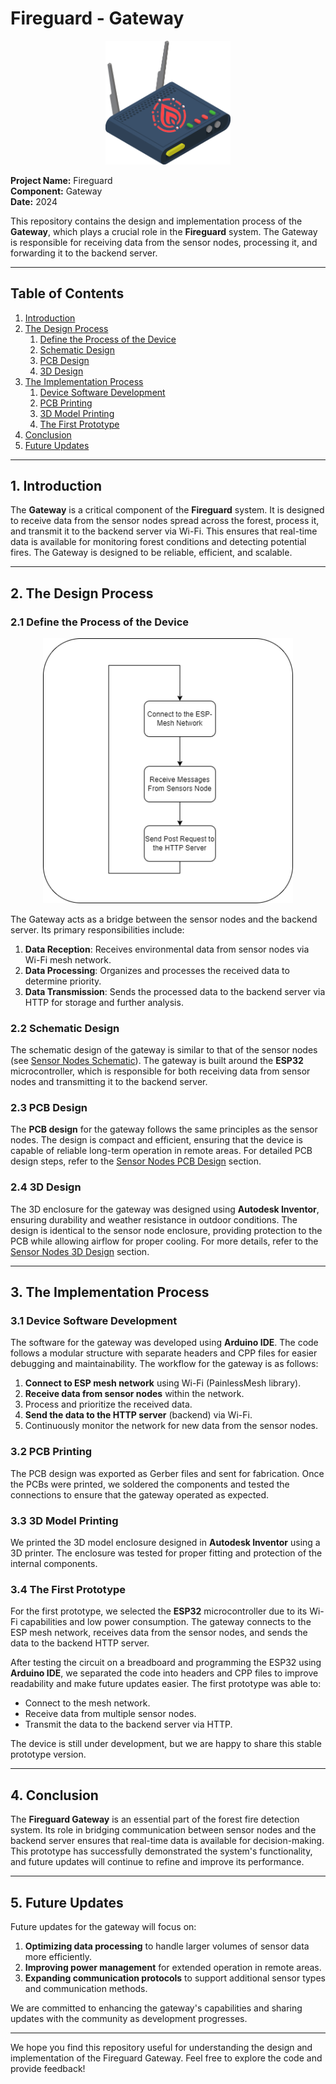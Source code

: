 # Fireguard - Gateway 

<p align="center">
  <img src="../images/main/gateway.png" alt="gateway" width="200"/>
</p>

**Project Name:** Fireguard   
**Component:** Gateway  
**Date:** 2024  

This repository contains the design and implementation process of the **Gateway**, which plays a crucial role in the **Fireguard** system. The Gateway is responsible for receiving data from the sensor nodes, processing it, and forwarding it to the backend server.

---

## Table of Contents
1. [Introduction](#introduction)
2. [The Design Process](#the-design-process)
   1. [Define the Process of the Device](#define-the-process-of-the-device)
   2. [Schematic Design](#schematic-design)
   3. [PCB Design](#pcb-design)
   4. [3D Design](#3d-design)
3. [The Implementation Process](#the-implementation-process)
   1. [Device Software Development](#device-software-development)
   2. [PCB Printing](#pcb-printing)
   3. [3D Model Printing](#3d-model-printing)
   4. [The First Prototype](#the-first-prototype)
4. [Conclusion](#conclusion)
5. [Future Updates](#future-updates)

---

## 1. Introduction <a name="introduction"></a>
The **Gateway** is a critical component of the **Fireguard** system. It is designed to receive data from the sensor nodes spread across the forest, process it, and transmit it to the backend server via Wi-Fi. This ensures that real-time data is available for monitoring forest conditions and detecting potential fires. The Gateway is designed to be reliable, efficient, and scalable.

---

## 2. The Design Process <a name="the-design-process"></a>

### 2.1 Define the Process of the Device <a name="define-the-process-of-the-device"></a>

<p align="center">
  <img src="./Software/Gatway.drawio.png" alt="Process" width="400"/>
</p>

The Gateway acts as a bridge between the sensor nodes and the backend server. Its primary responsibilities include:
1. **Data Reception**: Receives environmental data from sensor nodes via Wi-Fi mesh network.
2. **Data Processing**: Organizes and processes the received data to determine priority.
3. **Data Transmission**: Sends the processed data to the backend server via HTTP for storage and further analysis.

### 2.2 Schematic Design <a name="schematic-design"></a>
The schematic design of the gateway is similar to that of the sensor nodes (see [Sensor Nodes Schematic](https://github.com/Izzat-Kawadri/FireGuard/tree/main/Sensor-Nodes#22-schematic-design-)). The gateway is built around the **ESP32** microcontroller, which is responsible for both receiving data from sensor nodes and transmitting it to the backend server.

### 2.3 PCB Design <a name="pcb-design"></a>
The **PCB design** for the gateway follows the same principles as the sensor nodes. The design is compact and efficient, ensuring that the device is capable of reliable long-term operation in remote areas. For detailed PCB design steps, refer to the [Sensor Nodes PCB Design](https://github.com/Izzat-Kawadri/FireGuard/tree/main/Sensor-Nodes#23-pcb-design-) section.

### 2.4 3D Design <a name="3d-design"></a>
The 3D enclosure for the gateway was designed using **Autodesk Inventor**, ensuring durability and weather resistance in outdoor conditions. The design is identical to the sensor node enclosure, providing protection to the PCB while allowing airflow for proper cooling. For more details, refer to the [Sensor Nodes 3D Design](https://github.com/Izzat-Kawadri/FireGuard/tree/main/Sensor-Nodes#24-3d-design-) section.

---

## 3. The Implementation Process <a name="the-implementation-process"></a>

### 3.1 Device Software Development <a name="device-software-development"></a>
The software for the gateway was developed using **Arduino IDE**. The code follows a modular structure with separate headers and CPP files for easier debugging and maintainability. The workflow for the gateway is as follows:
1. **Connect to ESP mesh network** using Wi-Fi (PainlessMesh library).
2. **Receive data from sensor nodes** within the network.
3. Process and prioritize the received data.
4. **Send the data to the HTTP server** (backend) via Wi-Fi.
5. Continuously monitor the network for new data from the sensor nodes.

### 3.2 PCB Printing <a name="pcb-printing"></a>
The PCB design was exported as Gerber files and sent for fabrication. Once the PCBs were printed, we soldered the components and tested the connections to ensure that the gateway operated as expected.

### 3.3 3D Model Printing <a name="3d-model-printing"></a>
We printed the 3D model enclosure designed in **Autodesk Inventor** using a 3D printer. The enclosure was tested for proper fitting and protection of the internal components.

### 3.4 The First Prototype <a name="the-first-prototype"></a>
For the first prototype, we selected the **ESP32** microcontroller due to its Wi-Fi capabilities and low power consumption. The gateway connects to the ESP mesh network, receives data from the sensor nodes, and sends the data to the backend HTTP server.

After testing the circuit on a breadboard and programming the ESP32 using **Arduino IDE**, we separated the code into headers and CPP files to improve readability and make future updates easier. The first prototype was able to:
- Connect to the mesh network.
- Receive data from multiple sensor nodes.
- Transmit the data to the backend server via HTTP.

The device is still under development, but we are happy to share this stable prototype version.

---

## 4. Conclusion <a name="conclusion"></a>
The **Fireguard Gateway** is an essential part of the forest fire detection system. Its role in bridging communication between sensor nodes and the backend server ensures that real-time data is available for decision-making. This prototype has successfully demonstrated the system's functionality, and future updates will continue to refine and improve its performance.

---

## 5. Future Updates <a name="future-updates"></a>
Future updates for the gateway will focus on:
1. **Optimizing data processing** to handle larger volumes of sensor data more efficiently.
2. **Improving power management** for extended operation in remote areas.
3. **Expanding communication protocols** to support additional sensor types and communication methods.

We are committed to enhancing the gateway's capabilities and sharing updates with the community as development progresses.

---

We hope you find this repository useful for understanding the design and implementation of the Fireguard Gateway. Feel free to explore the code and provide feedback!
